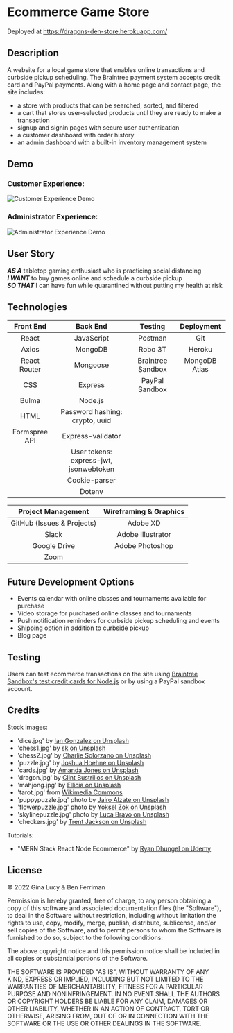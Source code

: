 # Ecommerce Game Store

Deployed at https://dragons-den-store.herokuapp.com/

## Description

A website for a local game store that enables online transactions and curbside pickup scheduling. The Braintree payment system accepts credit card and PayPal payments. Along with a home page and contact page, the site includes:

- a store with products that can be searched, sorted, and filtered
- a cart that stores user-selected products until they are ready to make a transaction
- signup and signin pages with secure user authentication
- a customer dashboard with order history
- an admin dashboard with a built-in inventory management system

## Demo

### Customer Experience:

![Customer Experience Demo](reference/demo-gifs/Ecommerce-Demo-large.gif)

### Administrator Experience:

![Administrator Experience Demo](reference/demo-gifs/Ecommerce-Admin-Demo-large.gif)

## User Story

**_AS A_** tabletop gaming enthusiast who is practicing social distancing<br />
**_I WANT_** to buy games online and schedule a curbside pickup<br />
**_SO THAT_** I can have fun while quarantined without putting my health at risk

## Technologies

|   Front End   |                Back End                |      Testing      |  Deployment   |
| :-----------: | :------------------------------------: | :---------------: | :-----------: |
|     React     |               JavaScript               |      Postman      |      Git      |
|     Axios     |                MongoDB                 |      Robo 3T      |    Heroku     |
| React Router  |                Mongoose                | Braintree Sandbox | MongoDB Atlas |
|      CSS      |                Express                 |  PayPal Sandbox   |               |
|     Bulma     |                Node.js                 |                   |               |
|     HTML      |     Password hashing: crypto, uuid     |                   |               |
| Formspree API |           Express-validator            |                   |               |
|               | User tokens: express-jwt, jsonwebtoken |                   |               |
|               |             Cookie-parser              |                   |               |
|               |                 Dotenv                 |                   |               |

|     Project Management     | Wireframing & Graphics |
| :------------------------: | :--------------------: |
| GitHub (Issues & Projects) |        Adobe XD        |
|           Slack            |   Adobe Illustrator    |
|        Google Drive        |    Adobe Photoshop     |
|            Zoom            |                        |

## Future Development Options

- Events calendar with online classes and tournaments available for purchase
- Video storage for purchased online classes and tournaments
- Push notification reminders for curbside pickup scheduling and events
- Shipping option in addition to curbside pickup
- Blog page

## Testing

Users can test ecommerce transactions on the site using [Braintree Sandbox's test credit cards for Node.js](https://developers.braintreepayments.com/guides/credit-cards/testing-go-live/node) or by using a PayPal sandbox account.

## Credits

Stock images:

- 'dice.jpg' by [Ian Gonzalez on Unsplash](https://unsplash.com/photos/oVXMtsMejqo)
- 'chess1.jpg' by [sk on Unsplash](https://unsplash.com/photos/CNBRg1K9QvQ)
- 'chess2.jpg' by [Charlie Solorzano on Unsplash](https://unsplash.com/photos/aeXK1IeVVoI)
- 'puzzle.jpg' by [Joshua Hoehne on Unsplash](https://unsplash.com/photos/jAomkJlKwPI)
- 'cards.jpg' by [Amanda Jones on Unsplash](https://unsplash.com/photos/P787-xixGio)
- 'dragon.jpg' by [Clint Bustrillos on Unsplash](https://unsplash.com/photos/X-A-LJVAhzk)
- 'mahjong.jpg' by [Ellicia on Unsplash](https://unsplash.com/photos/rMm0dChKUaI)
- 'tarot.jpg' from [Wikimedia Commons](https://commons.wikimedia.org/wiki/Category:Sola-Busca_tarot_deck)
- 'puppypuzzle.jpg' photo by [Jairo Alzate on Unsplash](https://unsplash.com/photos/sssxyuZape8)
- 'flowerpuzzle.jpg' photo by [Yoksel Zok on Unsplash](https://unsplash.com/photos/QathkdBonnY)
- 'skylinepuzzle.jpg' photo by [Luca Bravo on Unsplash](https://unsplash.com/photos/_QdFx92MO2U)
- 'checkers.jpg' by [Trent Jackson on Unsplash](https://unsplash.com/photos/KeLlkIwg038)

Tutorials:

- "MERN Stack React Node Ecommerce" by [Ryan Dhungel on Udemy](https://www.udemy.com/course/react-node-ecommerce/)

## License

© 2022 Gina Lucy & Ben Ferriman

Permission is hereby granted, free of charge, to any person obtaining a copy of this software and associated documentation files (the "Software"), to deal in the Software without restriction, including without limitation the rights to use, copy, modify, merge, publish, distribute, sublicense, and/or sell copies of the Software, and to permit persons to whom the Software is furnished to do so, subject to the following conditions:

The above copyright notice and this permission notice shall be included in all copies or substantial portions of the Software.

THE SOFTWARE IS PROVIDED "AS IS", WITHOUT WARRANTY OF ANY KIND, EXPRESS OR IMPLIED, INCLUDING BUT NOT LIMITED TO THE WARRANTIES OF MERCHANTABILITY, FITNESS FOR A PARTICULAR PURPOSE AND NONINFRINGEMENT. IN NO EVENT SHALL THE AUTHORS OR COPYRIGHT HOLDERS BE LIABLE FOR ANY CLAIM, DAMAGES OR OTHER LIABILITY, WHETHER IN AN ACTION OF CONTRACT, TORT OR OTHERWISE, ARISING FROM, OUT OF OR IN CONNECTION WITH THE SOFTWARE OR THE USE OR OTHER DEALINGS IN THE SOFTWARE.
